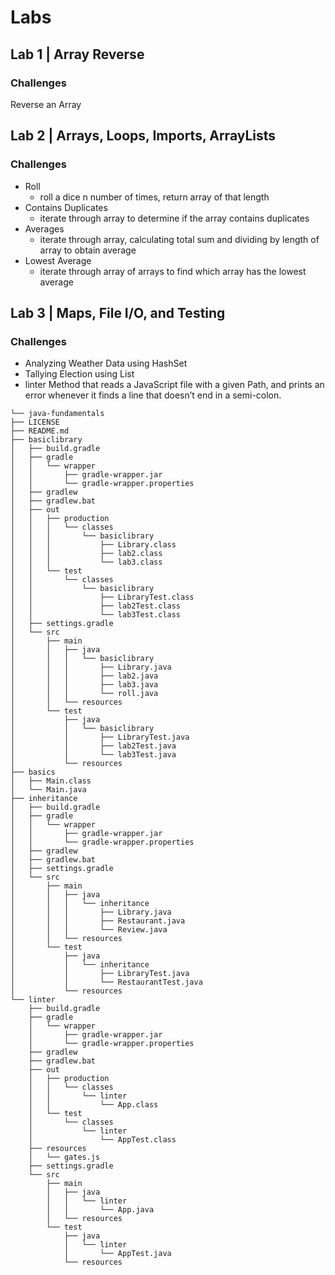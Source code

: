 # Labs

## Lab 1 | Array Reverse
### Challenges
Reverse an Array

## Lab 2 | Arrays, Loops, Imports, ArrayLists

### Challenges
  - Roll
    - roll a dice n number of times, return array of that length
  - Contains Duplicates
    - iterate through array to determine if the array contains duplicates
  - Averages
    - iterate through array, calculating total sum and dividing by length of array to obtain average
  - Lowest Average
    - iterate through array of arrays to find which array has the lowest average

## Lab 3 |  Maps, File I/O, and Testing

### Challenges

- Analyzing Weather Data using HashSet
- Tallying Election using List
- linter   Method that reads a JavaScript file with a given Path, and prints an error whenever it finds a line that doesn’t end in a semi-colon.


```
└── java-fundamentals
├── LICENSE
├── README.md
├── basiclibrary
│   ├── build.gradle
│   ├── gradle
│   │   └── wrapper
│   │       ├── gradle-wrapper.jar
│   │       └── gradle-wrapper.properties
│   ├── gradlew
│   ├── gradlew.bat
│   ├── out
│   │   ├── production
│   │   │   └── classes
│   │   │       └── basiclibrary
│   │   │           ├── Library.class
│   │   │           ├── lab2.class
│   │   │           └── lab3.class
│   │   └── test
│   │       └── classes
│   │           └── basiclibrary
│   │               ├── LibraryTest.class
│   │               ├── lab2Test.class
│   │               └── lab3Test.class
│   ├── settings.gradle
│   └── src
│       ├── main
│       │   ├── java
│       │   │   └── basiclibrary
│       │   │       ├── Library.java
│       │   │       ├── lab2.java
│       │   │       ├── lab3.java
│       │   │       └── roll.java
│       │   └── resources
│       └── test
│           ├── java
│           │   └── basiclibrary
│           │       ├── LibraryTest.java
│           │       ├── lab2Test.java
│           │       └── lab3Test.java
│           └── resources
├── basics
│   ├── Main.class
│   └── Main.java
├── inheritance
│   ├── build.gradle
│   ├── gradle
│   │   └── wrapper
│   │       ├── gradle-wrapper.jar
│   │       └── gradle-wrapper.properties
│   ├── gradlew
│   ├── gradlew.bat
│   ├── settings.gradle
│   └── src
│       ├── main
│       │   ├── java
│       │   │   └── inheritance
│       │   │       ├── Library.java
│       │   │       ├── Restaurant.java
│       │   │       └── Review.java
│       │   └── resources
│       └── test
│           ├── java
│           │   └── inheritance
│           │       ├── LibraryTest.java
│           │       └── RestaurantTest.java
│           └── resources
└── linter
    ├── build.gradle
    ├── gradle
    │   └── wrapper
    │       ├── gradle-wrapper.jar
    │       └── gradle-wrapper.properties
    ├── gradlew
    ├── gradlew.bat
    ├── out
    │   ├── production
    │   │   └── classes
    │   │       └── linter
    │   │           └── App.class
    │   └── test
    │       └── classes
    │           └── linter
    │               └── AppTest.class
    ├── resources
    │   └── gates.js
    ├── settings.gradle
    └── src
        ├── main
        │   ├── java
        │   │   └── linter
        │   │       └── App.java
        │   └── resources
        └── test
            ├── java
            │   └── linter
            │       └── AppTest.java
            └── resources

```
